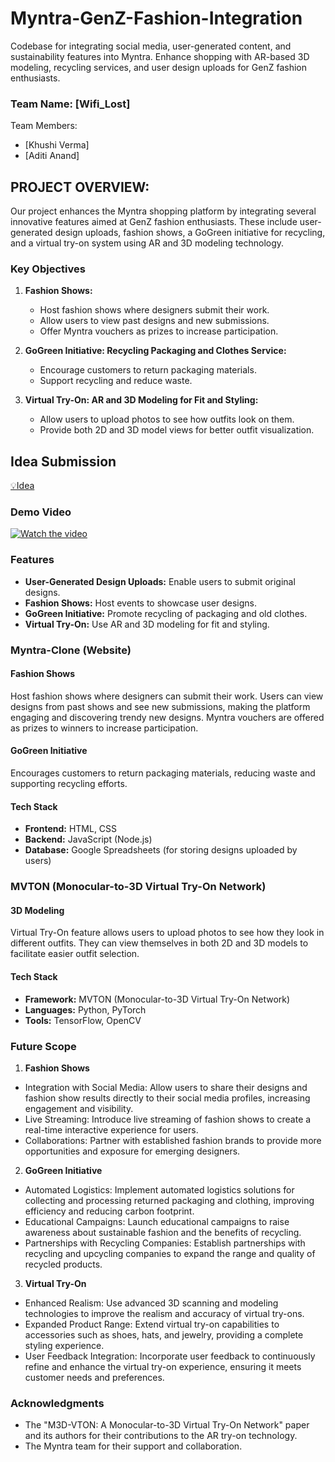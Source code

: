 # Myntra-GenZ-Fashion-Integration
Codebase for integrating social media, user-generated content, and sustainability features into Myntra. Enhance shopping with AR-based 3D modeling, recycling services, and user design uploads for GenZ fashion enthusiasts.


### Team Name: [Wifi_Lost]
Team Members:
- [Khushi Verma]
- [Aditi Anand]


## PROJECT OVERVIEW:
Our project enhances the Myntra shopping platform by integrating several innovative features aimed at GenZ fashion enthusiasts. These include user-generated design uploads, fashion shows, a GoGreen initiative for recycling, and a virtual try-on system using AR and 3D modeling technology.

### Key Objectives
1. **Fashion Shows:**
   - Host fashion shows where designers submit their work.
   - Allow users to view past designs and new submissions.
   - Offer Myntra vouchers as prizes to increase participation.
     
2. **GoGreen Initiative: Recycling Packaging and Clothes Service:**
   - Encourage customers to return packaging materials.
   - Support recycling and reduce waste.
     
3. **Virtual Try-On: AR and 3D Modeling for Fit and Styling:**
   - Allow users to upload photos to see how outfits look on them.
   - Provide both 2D and 3D model views for better outfit visualization.

## Idea Submission

[💡Idea](https://drive.google.com/file/d/1zE9cP-aRUmw_18oZyUXZlmkbyozug01A/view?usp=sharing)

### Demo Video

[![Watch the video](https://img.youtube.com/vi/A4KfPtVelEU/0.jpg)](https://www.youtube.com/watch?v=A4KfPtVelEU)

### Features
- **User-Generated Design Uploads:** Enable users to submit original designs.
- **Fashion Shows:** Host events to showcase user designs.
- **GoGreen Initiative:** Promote recycling of packaging and old clothes.
- **Virtual Try-On:** Use AR and 3D modeling for fit and styling.

### Myntra-Clone (Website)

#### Fashion Shows
Host fashion shows where designers can submit their work. Users can view designs from past shows and see new submissions, making the platform engaging and discovering trendy new designs. Myntra vouchers are offered as prizes to winners to increase participation.

#### GoGreen Initiative
Encourages customers to return packaging materials, reducing waste and supporting recycling efforts.

#### Tech Stack
- **Frontend:** HTML, CSS
- **Backend:** JavaScript (Node.js)
- **Database:** Google Spreadsheets (for storing designs uploaded by users)

### MVTON (Monocular-to-3D Virtual Try-On Network)

#### 3D Modeling
Virtual Try-On feature allows users to upload photos to see how they look in different outfits. They can view themselves in both 2D and 3D models to facilitate easier outfit selection.

#### Tech Stack
- **Framework:** MVTON (Monocular-to-3D Virtual Try-On Network)
- **Languages:** Python, PyTorch
- **Tools:** TensorFlow, OpenCV

### Future Scope
1. **Fashion Shows**
- Integration with Social Media: Allow users to share their designs and fashion show results directly to their social media profiles, increasing engagement and visibility.
- Live Streaming: Introduce live streaming of fashion shows to create a real-time interactive experience for users.
- Collaborations: Partner with established fashion brands to provide more opportunities and exposure for emerging designers.
2. **GoGreen Initiative**
- Automated Logistics: Implement automated logistics solutions for collecting and processing returned packaging and clothing, improving efficiency and reducing carbon footprint.
- Educational Campaigns: Launch educational campaigns to raise awareness about sustainable fashion and the benefits of recycling.
- Partnerships with Recycling Companies: Establish partnerships with recycling and upcycling companies to expand the range and quality of recycled products.
3. **Virtual Try-On**
- Enhanced Realism: Use advanced 3D scanning and modeling technologies to improve the realism and accuracy of virtual try-ons.
- Expanded Product Range: Extend virtual try-on capabilities to accessories such as shoes, hats, and jewelry, providing a complete styling experience.
- User Feedback Integration: Incorporate user feedback to continuously refine and enhance the virtual try-on experience, ensuring it meets customer needs and preferences.

### Acknowledgments
- The "M3D-VTON: A Monocular-to-3D Virtual Try-On Network" paper and its authors for their contributions to the AR try-on technology.
- The Myntra team for their support and collaboration.


